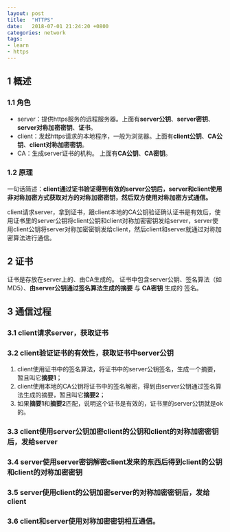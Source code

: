 ```yaml
---
layout: post
title:  "HTTPS"
date:   2018-07-01 21:24:20 +0800
categories: network
tags:
- learn
- https
---
```

## 1 概述

### 1.1 角色
- server：提供https服务的远程服务器。上面有**server公钥**、**server密钥**、**server对称加密密钥**、**证书**。
- client：发起https请求的本地程序，一般为浏览器。上面有**client公钥**、**CA公钥**、**client对称加密密钥**。
- CA：生成server证书的机构。 上面有**CA公钥**、**CA密钥**。

### 1.2 原理

一句话简述：**client通过证书验证得到有效的server公钥后，server和client使用非对称加密方式获取对方的对称加密密钥，然后双方使用对称加密方式通信。**

client请求server，拿到证书，跟client本地的CA公钥验证确认证书是有效后，使用证书里的server公钥将client公钥和client对称加密密钥发给server，server使用client公钥将server对称加密密钥发给client，然后client和server就通过对称加密算法进行通信。

## 2 证书

证书是存放在server上的、由CA生成的。
证书中包含server公钥、签名算法（如MD5）、**由server公钥通过签名算法生成的摘要** 与 **CA密钥** 生成的 签名。

## 3 通信过程

### 3.1 client请求server，获取证书

### 3.2 client验证证书的有效性，获取证书中server公钥
 1. client使用证书中的签名算法，将证书中的server公钥签名，生成一个摘要，暂且叫它**摘要1**；
 2. client使用本地的CA公钥将证书中的签名解密，得到由server公钥通过签名算法生成的摘要，暂且叫它**摘要2**；
 3. 如果**摘要1**和**摘要2**匹配，说明这个证书是有效的，证书里的server公钥就是ok的。

### 3.3 client使用server公钥加密client的公钥和client的对称加密密钥后，发给server
 
### 3.4 server使用server密钥解密client发来的东西后得到client的公钥和client的对称加密密钥

### 3.5 server使用client的公钥加密server的对称加密密钥后，发给client

### 3.6 client和server使用对称加密密钥相互通信。
